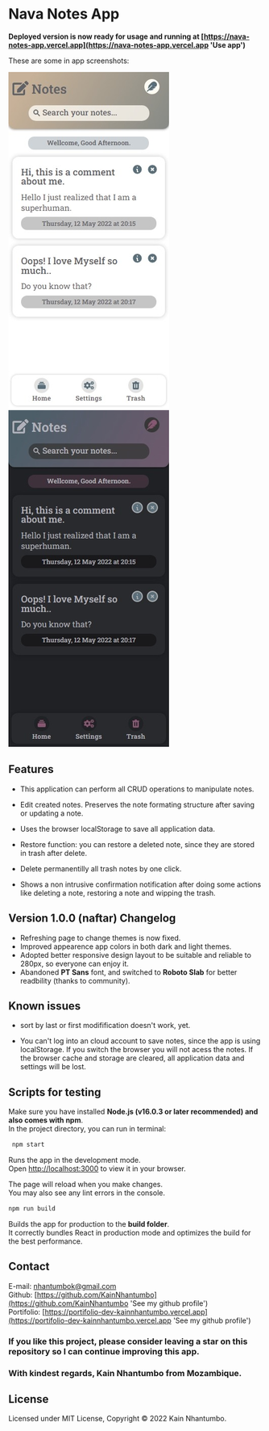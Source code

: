 # Nava Notes App
**Deployed version is now ready for usage and running at [https://nava-notes-app.vercel.app](https://nava-notes-app.vercel.app 'Use app')**  
  
These are some in app screenshots:

![](./src/assets/capture00.jpeg 'App in light mode')
![](./src/assets/capture01.jpeg 'App in dark mode')

## Features
- This application can perform all CRUD operations to manipulate notes.

- Edit created notes. Preserves the note formating structure after saving or updating a note.

- Uses the browser localStorage to save all application data.

- Restore function: you can restore a deleted note, since they are stored in trash after delete.

- Delete permanentilly all trash notes by one click.

- Shows a non intrusive confirmation notification after doing some actions like deleting a note, restoring a note and wipping the trash.

## Version 1.0.0 (naftar) Changelog
- Refreshing page to change themes is now fixed.
- Improved appearence app colors in both dark and light themes.
- Adopted better responsive design layout to be suitable and reliable to 280px, so everyone can enjoy it. 
- Abandoned **PT Sans** font, and switched to **Roboto Slab** for better readbility (thanks to community).
## Known issues

- sort by last or first modifification doesn't work, yet.

- You can't log into an cloud account to save notes, since the app is using localStorage. If you switch the browser you will not acess the notes. If the browser cache and storage are cleared, all application data and settings will be lost.

## Scripts for testing
Make sure you have installed **Node.js (v16.0.3 or later recommended) and also comes with npm**.\
In the project directory, you can run in terminal:

```bash
 npm start
```
Runs the app in the development mode.\
Open [http://localhost:3000](http://localhost:3000) to view it in your browser.

The page will reload when you make changes.\
You may also see any lint errors in the console.

```bash
npm run build
```

Builds the app for production to the **build folder**.\
It correctly bundles React in production mode and optimizes the build for the best performance.

## Contact 
E-mail: [nhantumbok@gmail.com](nhantumbok@gmail.com 'Send an email')\
Github: [https://github.com/KainNhantumbo](https://github.com/KainNhantumbo 'See my github profile')  
Portifolio: [https://portifolio-dev-kainnhantumbo.vercel.app](https://portifolio-dev-kainnhantumbo.vercel.app 'See my github profile')

### If you like this project, please consider leaving a star on this repository so I can continue improving this app.  
### With kindest regards, Kain Nhantumbo from Mozambique.


## License
Licensed under MIT License, Copyright &copy; 2022 Kain Nhantumbo.